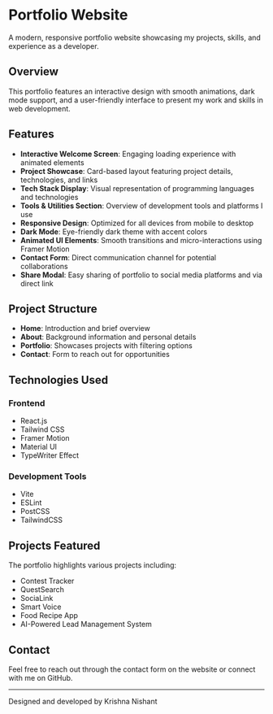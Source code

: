 # Portfolio Website

A modern, responsive portfolio website showcasing my projects, skills, and experience as a developer.

## Overview

This portfolio features an interactive design with smooth animations, dark mode support, and a user-friendly interface to present my work and skills in web development.

## Features

- **Interactive Welcome Screen**: Engaging loading experience with animated elements
- **Project Showcase**: Card-based layout featuring project details, technologies, and links
- **Tech Stack Display**: Visual representation of programming languages and technologies
- **Tools & Utilities Section**: Overview of development tools and platforms I use
- **Responsive Design**: Optimized for all devices from mobile to desktop
- **Dark Mode**: Eye-friendly dark theme with accent colors
- **Animated UI Elements**: Smooth transitions and micro-interactions using Framer Motion
- **Contact Form**: Direct communication channel for potential collaborations
- **Share Modal**: Easy sharing of portfolio to social media platforms and via direct link

## Project Structure

- **Home**: Introduction and brief overview
- **About**: Background information and personal details
- **Portfolio**: Showcases projects with filtering options
- **Contact**: Form to reach out for opportunities

## Technologies Used

### Frontend
- React.js
- Tailwind CSS
- Framer Motion
- Material UI
- TypeWriter Effect

### Development Tools
- Vite
- ESLint
- PostCSS
- TailwindCSS

## Projects Featured

The portfolio highlights various projects including:
- Contest Tracker
- QuestSearch
- SociaLink
- Smart Voice
- Food Recipe App
- AI-Powered Lead Management System

## Contact

Feel free to reach out through the contact form on the website or connect with me on GitHub.

---

Designed and developed by Krishna Nishant 